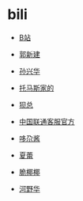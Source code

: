 # bili


<div id = "首"></div>
<script src = "../js/首.js"></script>


* [B站](https://m.bilibili.com/)


* [郭新建](https://m.bilibili.com/space/633064074)
* [孙兴华](https://m.bilibili.com/space/437239552)


* [托马斯家的](https://m.bilibili.com/space/12816241)
* [狈总](https://m.bilibili.com/space/283036476)
* [中国联通客服官方](https://m.bilibili.com/space/432158620)
* [哆尕酱](https://m.bilibili.com/space/3461567056185947)
* [夏蕾](https://m.bilibili.com/space/1320792805)
* [脆椰椰](https://m.bilibili.com/space/13942914)
* [河野华](https://m.bilibili.com/space/18343098)
